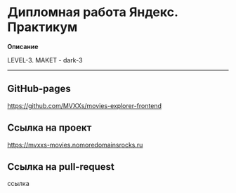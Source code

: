 # Дипломная работа Яндекс. Практикум

**Описание**

LEVEL-3. MAKET - dark-3

***



## GitHub-pages

https://github.com/MVXXs/movies-explorer-frontend

## Ссылка на проект

https://mvxxs-movies.nomoredomainsrocks.ru

## Ссылка на pull-request

ссылка